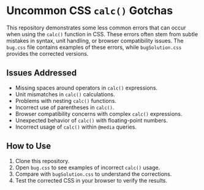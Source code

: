 # Uncommon CSS `calc()` Gotchas

This repository demonstrates some less common errors that can occur when using the `calc()` function in CSS.  These errors often stem from subtle mistakes in syntax, unit handling, or browser compatibility issues.  The `bug.css` file contains examples of these errors, while `bugSolution.css` provides the corrected versions.

## Issues Addressed

* Missing spaces around operators in `calc()` expressions.
* Unit mismatches in `calc()` calculations.
* Problems with nesting `calc()` functions.
* Incorrect use of parentheses in `calc()`.
* Browser compatibility concerns with complex `calc()` expressions.
* Unexpected behavior of `calc()` with floating-point numbers.
* Incorrect usage of `calc()` within `@media` queries.

## How to Use

1. Clone this repository.
2. Open `bug.css` to see examples of incorrect `calc()` usage.
3. Compare with `bugSolution.css` to understand the corrections.
4. Test the corrected CSS in your browser to verify the results. 
